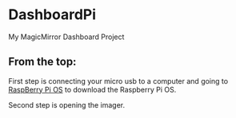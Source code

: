# DashboardPi
My MagicMirror Dashboard Project

## From the top:

First step is connecting your micro usb to a computer and going to [RaspBerry Pi OS](https://www.raspberrypi.com/software/) to download the Raspberry Pi OS.

Second step is opening the imager.

